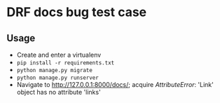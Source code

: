 DRF docs bug test case
======================

Usage
-----

* Create and enter a virtualenv
* `pip install -r requirements.txt`
* `python manage.py migrate`
* `python manage.py runserver`
* Navigate to http://127.0.0.1:8000/docs/; acquire *AttributeError*: 'Link' object has no attribute 'links'